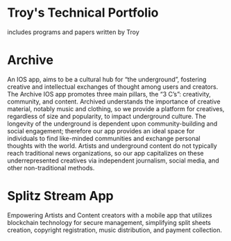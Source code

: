 # Troy's Technical Portfolio
includes programs and papers written by Troy

# Archive

An IOS app, aims to be a cultural hub for “the underground”, fostering creative and intellectual exchanges of thought among users and creators. The Archive IOS app promotes three main pillars, the “3 C’s”: creativity, community, and content. Archived understands the importance of creative material, notably music and clothing, so we provide a platform for creatives, regardless of size and popularity, to impact underground culture. The longevity of the underground is dependent upon community-building and social engagement; therefore our app provides an ideal space for individuals to find like-minded communities and exchange personal thoughts with the world. Artists and underground content do not typically reach traditional news organizations, so our app capitalizes on these underrepresented creatives via independent journalism, social media, and other non-traditional methods.

# Splitz Stream App

Empowering Artists and Content creators with a mobile app that utilizes blockchain technology for secure management, simplifying split sheets creation, copyright registration, music distribution, and payment collection.
